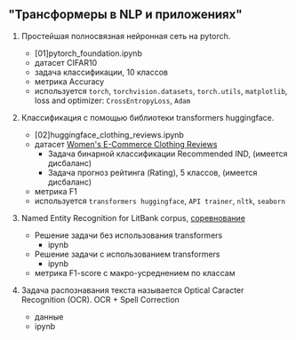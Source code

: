 ## "Трансформеры в NLP и приложениях"

1. Простейшая полносвязная нейронная сеть на pytorch.  
    * [01]pytorch_foundation.ipynb  
    * датасет CIFAR10  
    * задача классификации, 10 классов  
    * метрика Accuracy
    * используется `torch`, `torchvision.datasets`, `torch.utils`, `matplotlib`, loss and optimizer: `CrossEntropyLoss`, `Adam`

2. Классификация с помощью библиотеки transformers huggingface.  
      * [02]huggingface_clothing_reviews.ipynb  
      * датасет [Women's E-Commerce Clothing Reviews](https://www.kaggle.com/datasets/nicapotato/womens-ecommerce-clothing-reviews)
         * Задача бинарной классификации Recommended IND, (имеется дисбаланс)  
         * Задача прогноз рейтинга (Rating), 5 классов, (имеется дисбаланс)    
      * метрика F1
      * используется `transformers huggingface`, `API trainer`, `nltk`, `seaborn`  

3. Named Entity Recognition for LitBank corpus, [соревнование](https://www.kaggle.com/competitions/litbank-ner-2024)  
      * Решение задачи без использования transformers  
         * ipynb  
      * Решение задачи с использованием transformers  
         * ipynb
      * метрика F1-score с макро-усреднением по классам  

4. Задача распознавания текста называется Optical Caracter Recognition (OCR). OCR + Spell Correction
      * данные
      * ipynb
